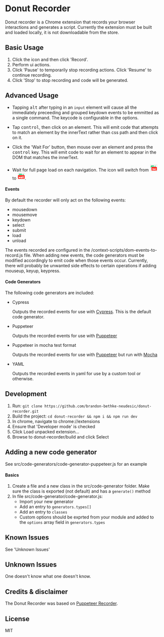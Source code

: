 # Donut Recorder

Donut recorder is a Chrome extension that records your browser interactions and generates a script. Currently the extension must be built and loaded locally, it is not downloadable from the store.

## Basic Usage

1. Click the icon and then click 'Record'.
2. Perform ui actions.
3. Click 'Pause' to temporarily stop recording actions. Click 'Resume' to continue recording.
4. Click 'Stop' to stop recording and code will be generated. 

## Advanced Usage
- Tapping <kbd>alt</kbd> after typing in an `input` element will cause all the immediately preceeding and grouped keydown events to be emmitted as a single command. The keycode is configurable in the options.
  
- Tap <kbd>control</kbd>, then click on an element. This will emit code that attempts to match an element by the innerText rather than css path and then click on it.

- Click the 'Wait For' button, then mouse over an element and press the <kbd>control</kbd> key. This will emit code to wait for an element to appear in the DOM that matches the innerText.

- Wait for full page load on each navigation. The icon will switch from ![](src/images/icon_rec.png) to ![](src/images/icon_wait.png).

#### Events
By default the recorder will only act on the following events:

- mousedown
- mousemove
- keydown
- select
- submit
- load
- unload

The events recorded are configured in the /context-scripts/dom-events-to-record.js file. When adding new events, the code generators must be modified accordingly to emit code when those events occur. Currently, there will probably be unwanted side effects to certain operations if adding mouseup, keyup, keypress.

#### Code Generators
The following code generators are included:
  
- Cypress

  Outputs the recorded events for use with [Cypress](https://docs.cypress.io). This is the default code generator.
  
- Puppeteer

  Outputs the recorded events for use with [Puppeteer](https://pptr.dev/)
  
- Puppeteer in mocha test format

  Outputs the recorded events for use with [Puppeteer](https://pptr.dev) but run with [Mocha](https://mochajs.org/)

- YAML

  Outputs the recorded events in yaml for use by a custom tool or otherwise.

## Development

1. Run: `git clone https://github.com/brandon-bethke-neudesic/donut-recorder.git`
2. Build the project: `cd donut-recorder && npm i && npm run dev`
2. In chrome, navigate to chrome://extensions
3. Ensure that 'Developer mode' is checked
4. Click Load unpacked extension...
5. Browse to donut-recorder/build and click Select

## Adding a new code generator

See src/code-generators/code-generator-puppeteer.js for an example

#### Basics

1. Create a file and a new class in the src/code-generator folder. Make sure the class is exported (not default) and has a `generate()` method
2. In file src/code-generator/code-generator.js:
   - Import your new generator
   - Add an entry to `generators.types[]`
   - Add an entry to `classes`
   - Custom options should be exprted from your module and added to the `options` array field in `generators.types`

## Known Issues

See 'Unknown Issues'

## Unknown Issues

One doesn't know what one doesn't know.

## Credits & disclaimer

The Donut Recorder was based on [Puppeteer Recorder](https://github.com/checkly/puppeteer-recorder).

## License
MIT
